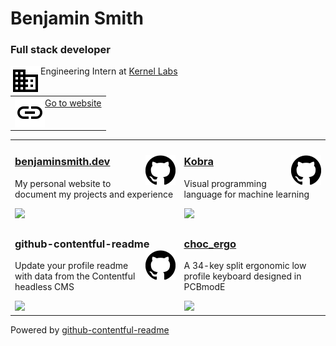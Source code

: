 
# Benjamin Smith

### Full stack developer

<img align="left" src="https://raw.githubusercontent.com/Merlin04/github-contentful-readme/main/business-24px.svg">Engineering Intern at
<a href="https://kernellabs.io">Kernel Labs</a>

<table><tr><td><a href="https://benjaminsmith.dev"><img align="left" src="https://raw.githubusercontent.com/Merlin04/github-contentful-readme/main/link-24px.svg">Go to website</a></td></tr></table>

<table>
<tr>
<td valign="top" width="400px"><h3><a href="https://benjaminsmith.dev">benjaminsmith.dev</a><a href="https://github.com/merlin04/benjaminsmith.dev"><img align="right" src="https://raw.githubusercontent.com/Merlin04/github-contentful-readme/main/github-24px.svg"></a></h3>
        <p>My personal website to document my projects and experience</p>
        <img src="https://images.ctfassets.net/d4vc57z4o8dm/3WuiWaURARs8Nawln8yNWo/028de30aa350fc8debf2539a9d799267/benjaminsmith.dev_screenshot.png?h=600&q=50&fm=webp"></td>
<td valign="top" width="400px"><h3><a href="https://studio.kobra.dev">Kobra</a><a href="https://github.com/kobra-dev"><img align="right" src="https://raw.githubusercontent.com/Merlin04/github-contentful-readme/main/github-24px.svg"></a></h3>
        <p>Visual programming language for machine learning</p>
        <img src="https://images.ctfassets.net/d4vc57z4o8dm/2zeM7z6qDaQclFRn0gzEJH/1f0bfa67b74ebfa118aa19bd2118224d/kobra-icon-large.png?h=600&q=50&fm=webp" width="300.28818443804033px"></td>
</tr>
<tr>
<td valign="top" width="400px"><h3>github-contentful-readme<a href="https://github.com/Merlin04/github-contentful-readme"><img align="right" src="https://raw.githubusercontent.com/Merlin04/github-contentful-readme/main/github-24px.svg"></a></h3>
        <p>Update your profile readme with data from the Contentful headless CMS</p>
        <img src="https://images.ctfassets.net/d4vc57z4o8dm/4dHLByakPG7VlQqTZ1h7GS/98d7f40ddbf56a569919f05c997f739e/image.png?h=600&q=50&fm=webp"></td>
<td valign="top" width="400px"><h3><a href="https://keypcb.xyz/choc_ergo">choc_ergo</a></h3>
        <p>A 34-key split ergonomic low profile keyboard designed in PCBmodE</p>
        <img src="https://images.ctfassets.net/d4vc57z4o8dm/3Go2eOS8du3CyVj04i74rs/0297fef1b9ccecfb6e80db396fdbe8ce/pcbs.jpeg?h=600&q=50&fm=webp"></td>
</tr>
</table>

Powered by [github-contentful-readme](https://github.com/Merlin04/github-contentful-readme)
    